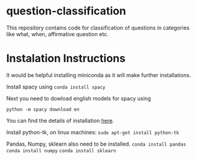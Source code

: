 # question-classification

This repository contains code for classification of questions in categories like what, when, affirmative question etc.

# Instalation Instructions

It would be helpful installing miniconda as it will make further installations.

Install spacy using 
`conda install spacy`

Next you need to dowload english models for spacy using

`python -m spacy download en`

You can find the details of installation [here](https://spacy.io/docs/usage/).

Install python-tk, on linux machines:
`sudo apt-get install python-tk`

Pandas, Numpy, sklearn also need to be installed.
`conda install pandas`
`conda install numpy`
`conda install sklearn`
